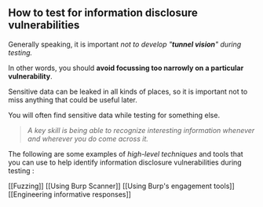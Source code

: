  ## How to test for information disclosure vulnerabilities
  
Generally speaking, it is important _not to develop "__**tunnel vision**__" during testing._  
  
In other words, you should **avoid focussing too narrowly on a particular vulnerability**.  
  
Sensitive data can be leaked in all kinds of places, so it is important not to miss anything that could be useful later.  
  
You will often find sensitive data while testing for something else.  
>_A key skill is being able to recognize interesting information whenever and wherever you do come across it._  
  
  
The following are some examples of _high-level techniques_ and tools that you can use to help identify information disclosure vulnerabilities during testing : 
  
[[Fuzzing]]
[[Using Burp Scanner]]
[[Using Burp's engagement tools]]
[[Engineering informative responses]]